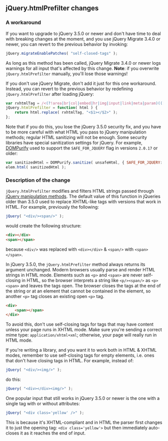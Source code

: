 <script>{
	"title": "jQuery Core 3.5 Upgrade Guide"
}</script>

## jQuery.htmlPrefilter changes

### A workaround

If you want to upgrade to jQuery 3.5.0 or newer and don't have time to deal with breaking changes at the moment, and you use jQuery Migrate 3.4.0 or newer, you can revert to the previous behavior by invoking:
```js
jQuery.migrateEnablePatches( "self-closed-tags" );
```

As long as this method has been called, jQuery Migrate 3.4.0 or newer logs warnings for all input that's affected by this change. **Note**: if you overwrite `jQuery.htmlPrefilter` manually, you'll lose those warnings!

If you don't use jQuery Migrate, don't add it just for this one workaround. Instead, you can revert to the previous behavior by redefining `jQuery.htmlPrefilter` after loading jQuery:
```js
var rxhtmlTag = /<(?!area|br|col|embed|hr|img|input|link|meta|param)(([a-z][^\/\0>\x20\t\r\n\f]*)[^>]*)\/>/gi;
jQuery.htmlPrefilter = function( html ) {
	return html.replace( rxhtmlTag, "<$1></$2>" );
};
```

Note that if you do this, you lose the jQuery 3.5.0 security fix, and you have to be more careful with what HTML you pass to jQuery manipulation methods; regular HTML sanitizing will not be enough. Some security libraries have special sanitization settings for jQuery. For example, [DOMPurify](https://github.com/cure53/DOMPurify/tree/2.0.17#can-i-configure-dompurify) used to support the `SAFE_FOR_JQUERY` flag in versions `2.0.17` or older:
```js
var sanitizedHtml = DOMPurify.sanitize( unsafeHtml, { SAFE_FOR_JQUERY: true } );
elem.html( sanitizedHtml );
```

### Description of the change

`jQuery.htmlPrefilter` modifies and filters HTML strings passed through [jQuery manipulation methods](https://api.jquery.com/category/manipulation/). The default value of this function in jQueries older than 3.5.0 used to replace XHTML-like tags with versions that work in HTML. For example, previously the following:
```js
jQuery( "<div/><span/>" );
```
would create the following structure:
```html
<div></div>
<span></span>
```
because `<div/>` was replaced with `<div></div>` & `<span/>` with `<span></span>`.

In jQuery 3.5.0, the `jQuery.htmlPrefilter` method always returns its argument unchanged. Modern browsers usually parse and render HTML strings in HTML mode. Elements such as `<p>` and `<span>` are never self-closing in HTML, so the browser interprets a string like `<p/><span/>` as `<p><span>` and leaves the tags open. The browser closes the tags at the end of the string or at an element that cannot be contained in the element, so another `<p>` tag closes an existing open `<p>` tag.
```html
<div>
	<span></span>
</div>
```

To avoid this, don't use self-closing tags for tags that may have content unless your page runs in XHTML mode. Make sure you're sending a correct mime type: `application/xhtml+xml`; otherwise, your page will really run in HTML mode. 

If you're writing a library, and you want it to work both in HTML & XHTML modes, remember to use self-closing tags for empty elements, i.e. ones that don't have closing tags in HTML. For example, instead of:
```js
jQuery( "<div/><img/>" );
```
do this:
```js
jQuery( "<div></div><img/>" );
```

One popular input that still works in jQuery 3.5.0 or newer is the one with a single tag with or without attributes:
```js
jQuery( "<div class='yellow' />" );
```
This is because it's XHTML-compliant and in HTML the parser first changes it to just the opening tag: `<div class='yellow'>` but then immediately auto-closes it as it reaches the end of input.
